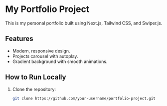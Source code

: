 # My Portfolio Project

This is my personal portfolio built using Next.js, Tailwind CSS, and Swiper.js.

## Features
- Modern, responsive design.
- Projects carousel with autoplay.
- Gradient background with smooth animations.

## How to Run Locally
1. Clone the repository:
   ```bash
   git clone https://github.com/your-username/portfolio-project.git
